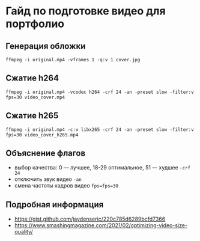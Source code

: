 # Гайд по подготовке видео для портфолио

## Генерация обложки

`ffmpeg -i original.mp4 -vframes 1 -q:v 1 cover.jpg`

## Сжатие h264

`ffmpeg -i original.mp4 -vcodec h264 -crf 24 -an -preset slow -filter:v fps=30 video_cover.mp4`

## Сжатие h265

`ffmpeg -i original.mp4 -c:v libx265 -crf 24 -an -preset slow -filter:v fps=30 video_cover_h265.mp4`

## Объяснение флагов

- выбор качества: 0 — лучшее, 18-29 оптимальное, 51 — худшее `-crf 24`
- отключить звук видео `-an`
- смена частоты кадров видео `fps=fps=30`

## Подробная информация

- <https://gist.github.com/jaydenseric/220c785d6289bcfd7366>
- <https://www.smashingmagazine.com/2021/02/optimizing-video-size-quality/>
